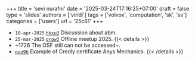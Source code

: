 +++
title = 'sevi nurafni'
date = '2025-03-24T17:16:25+07:00'
draft = false
type = 'slides'
authors = ['viridi']
tags = ['volvox', 'computation', 'sk', 'sv']
categories = ['users']
url = '25c61'
+++

+ `10-apr-2025` [`hkxu3`](https://osf.io/hkxu3) Discussion about abm.
+ `25-mar-2025` [`grpw3`](https://osf.io/grpw3) Offline meetup 2025.
{{< details >}}
+ ~1726 The OSF still can not be accessed~.
+ [`pvu96`](https://osf.io/pvu96) Example of Credly certificate Anys Mechanics.
{{< /details >}}
